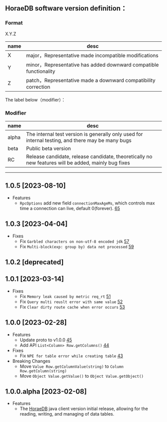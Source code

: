 ## HoraeDB software version definition：

### Format
X.Y.Z

| name | desc                                                             |
| --- |------------------------------------------------------------------|
| X | major，Representative made incompatible modifications             |
| Y | minor，Representative has added downward compatible functionality |
| Z | patch，Representative made a downward compatibility correction    |

The label below（modifier）：
### Modifier
| name  | desc |
|-------| --- |
| alpha | The internal test version is generally only used for internal testing, and there may be many bugs |
| beta  | Public beta version |
| RC    | Release candidate, release candidate, theoretically no new features will be added, mainly bug fixes |

---
## 1.0.5 [2023-08-10]
- Features
  - `RpcOptions` add new field `connectionMaxAgeMs`, which controls max time a connection can live, default 0(forever). [65](https://github.com/CeresDB/horaedb-client-java/pull/65)

## 1.0.3 [2023-04-04]
- Fixes
  - Fix `Garbled characters on non-utf-8 encoded jdk` [57](https://github.com/CeresDB/horaedb-client-java/pull/57)
  - Fix `Multi-block(exp: group by) data not processed` [59](https://github.com/CeresDB/horaedb-client-java/pull/59)

## 1.0.2 [deprecated]

## 1.0.1 [2023-03-14]
- Fixes
  - Fix `Memory leak caused by metric req_rt` [51](https://github.com/CeresDB/horaedb-client-java/pull/51)
  - Fix `Query multi reuslt error with same value` [52](https://github.com/CeresDB/horaedb-client-java/pull/52)
  - Fix `Clear dirty route cache when error occurs` [53](https://github.com/CeresDB/horaedb-client-java/pull/53)

## 1.0.0 [2023-02-28]
- Features
  - Update proto to v1.0.0 [45](https://github.com/CeresDB/horaedb-client-java/pull/45)
  - Add API `List<Column> Row.getColumns()` [44](https://github.com/CeresDB/horaedb-client-java/pull/44)
- Fixes
  - Fix `NPE for table error while creating table` [43](https://github.com/CeresDB/horaedb-client-java/pull/43)
- Breaking Changes
  - Move `Value Row.getColumnValue(string)` to `Column Row.getColumn(string)`
  - Move `Object Value.getValue()` to `Object Value.getObject()`

## 1.0.0.alpha [2023-02-08]
- Features
  - The [HoraeDB](https://github.com/CeresDB/horaedb/tree/main) java client version initial release, allowing for the reading, writing, and managing of data tables.
